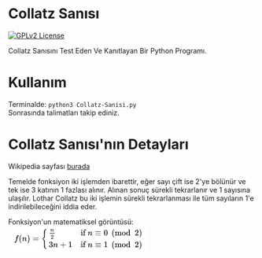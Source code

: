 # Collatz Sanısı
[![GPLv2 License](https://img.shields.io/badge/License-GPL%20v2-blue.svg)](https://opensource.org/licenses/)

Collatz Sanısını Test Eden Ve Kanıtlayan Bir Python Programı.

# Kullanım

Terminalde: `python3 Collatz-Sanisi.py` \
Sonrasında talimatları takip ediniz.

# Collatz Sanısı'nın Detayları

Wikipedia sayfası [burada](https://tr.wikipedia.org/wiki/Collatz_san%C4%B1s%C4%B1)

Temelde fonksiyon iki işlemden ibarettir, eğer sayı çift ise 2'ye bölünür ve tek ise 3 katının 1 fazlası alınır. Alınan sonuç sürekli tekrarlanır ve 1 sayısına ulaşılır. Lothar Collatz bu iki işlemin sürekli tekrarlanması ile tüm sayıların 1'e indirilebileceğini iddia eder.

Fonksiyon'un matematiksel görüntüsü:
![fonksiyon](https://raw.githubusercontent.com/detherminal/Collatz-Sanisi/main/collatz-sanisi.png)







